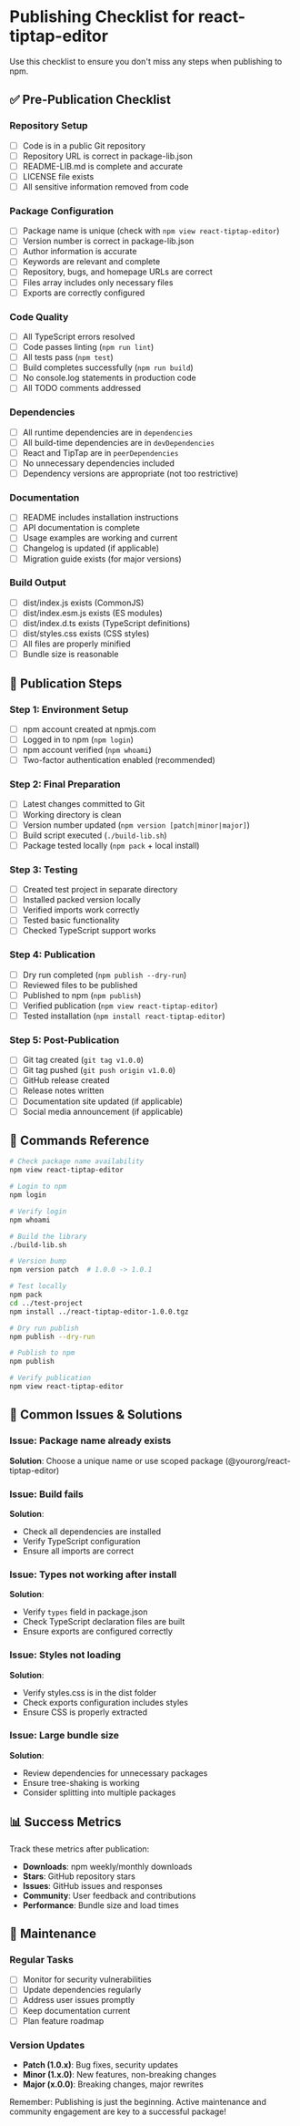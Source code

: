 # Publishing Checklist for react-tiptap-editor

Use this checklist to ensure you don't miss any steps when publishing to npm.

## ✅ Pre-Publication Checklist

### Repository Setup
- [ ] Code is in a public Git repository
- [ ] Repository URL is correct in package-lib.json
- [ ] README-LIB.md is complete and accurate
- [ ] LICENSE file exists
- [ ] All sensitive information removed from code

### Package Configuration
- [ ] Package name is unique (check with `npm view react-tiptap-editor`)
- [ ] Version number is correct in package-lib.json
- [ ] Author information is accurate
- [ ] Keywords are relevant and complete
- [ ] Repository, bugs, and homepage URLs are correct
- [ ] Files array includes only necessary files
- [ ] Exports are correctly configured

### Code Quality
- [ ] All TypeScript errors resolved
- [ ] Code passes linting (`npm run lint`)
- [ ] All tests pass (`npm test`)
- [ ] Build completes successfully (`npm run build`)
- [ ] No console.log statements in production code
- [ ] All TODO comments addressed

### Dependencies
- [ ] All runtime dependencies are in `dependencies`
- [ ] All build-time dependencies are in `devDependencies`
- [ ] React and TipTap are in `peerDependencies`
- [ ] No unnecessary dependencies included
- [ ] Dependency versions are appropriate (not too restrictive)

### Documentation
- [ ] README includes installation instructions
- [ ] API documentation is complete
- [ ] Usage examples are working and current
- [ ] Changelog is updated (if applicable)
- [ ] Migration guide exists (for major versions)

### Build Output
- [ ] dist/index.js exists (CommonJS)
- [ ] dist/index.esm.js exists (ES modules)
- [ ] dist/index.d.ts exists (TypeScript definitions)
- [ ] dist/styles.css exists (CSS styles)
- [ ] All files are properly minified
- [ ] Bundle size is reasonable

## 🚀 Publication Steps

### Step 1: Environment Setup
- [ ] npm account created at npmjs.com
- [ ] Logged in to npm (`npm login`)
- [ ] npm account verified (`npm whoami`)
- [ ] Two-factor authentication enabled (recommended)

### Step 2: Final Preparation
- [ ] Latest changes committed to Git
- [ ] Working directory is clean
- [ ] Version number updated (`npm version [patch|minor|major]`)
- [ ] Build script executed (`./build-lib.sh`)
- [ ] Package tested locally (`npm pack` + local install)

### Step 3: Testing
- [ ] Created test project in separate directory
- [ ] Installed packed version locally
- [ ] Verified imports work correctly
- [ ] Tested basic functionality
- [ ] Checked TypeScript support works

### Step 4: Publication
- [ ] Dry run completed (`npm publish --dry-run`)
- [ ] Reviewed files to be published
- [ ] Published to npm (`npm publish`)
- [ ] Verified publication (`npm view react-tiptap-editor`)
- [ ] Tested installation (`npm install react-tiptap-editor`)

### Step 5: Post-Publication
- [ ] Git tag created (`git tag v1.0.0`)
- [ ] Git tag pushed (`git push origin v1.0.0`)
- [ ] GitHub release created
- [ ] Release notes written
- [ ] Documentation site updated (if applicable)
- [ ] Social media announcement (if applicable)

## 🔧 Commands Reference

```bash
# Check package name availability
npm view react-tiptap-editor

# Login to npm
npm login

# Verify login
npm whoami

# Build the library
./build-lib.sh

# Version bump
npm version patch  # 1.0.0 -> 1.0.1

# Test locally
npm pack
cd ../test-project
npm install ../react-tiptap-editor-1.0.0.tgz

# Dry run publish
npm publish --dry-run

# Publish to npm
npm publish

# Verify publication
npm view react-tiptap-editor
```

## 🚨 Common Issues & Solutions

### Issue: Package name already exists
**Solution**: Choose a unique name or use scoped package (@yourorg/react-tiptap-editor)

### Issue: Build fails
**Solution**: 
- Check all dependencies are installed
- Verify TypeScript configuration
- Ensure all imports are correct

### Issue: Types not working after install
**Solution**:
- Verify `types` field in package.json
- Check TypeScript declaration files are built
- Ensure exports are configured correctly

### Issue: Styles not loading
**Solution**:
- Verify styles.css is in the dist folder
- Check exports configuration includes styles
- Ensure CSS is properly extracted

### Issue: Large bundle size
**Solution**:
- Review dependencies for unnecessary packages
- Ensure tree-shaking is working
- Consider splitting into multiple packages

## 📊 Success Metrics

Track these metrics after publication:

- **Downloads**: npm weekly/monthly downloads
- **Stars**: GitHub repository stars
- **Issues**: GitHub issues and responses
- **Community**: User feedback and contributions
- **Performance**: Bundle size and load times

## 🔄 Maintenance

### Regular Tasks
- [ ] Monitor for security vulnerabilities
- [ ] Update dependencies regularly
- [ ] Address user issues promptly
- [ ] Keep documentation current
- [ ] Plan feature roadmap

### Version Updates
- **Patch (1.0.x)**: Bug fixes, security updates
- **Minor (1.x.0)**: New features, non-breaking changes
- **Major (x.0.0)**: Breaking changes, major rewrites

Remember: Publishing is just the beginning. Active maintenance and community engagement are key to a successful package!